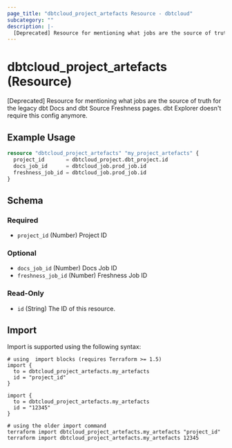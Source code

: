 ```yaml
---
page_title: "dbtcloud_project_artefacts Resource - dbtcloud"
subcategory: ""
description: |-
  [Deprecated] Resource for mentioning what jobs are the source of truth for the legacy dbt Docs and dbt Source Freshness pages. dbt Explorer doesn't require this config anymore.
---
```


# dbtcloud_project_artefacts (Resource)


[Deprecated] Resource for mentioning what jobs are the source of truth for the legacy dbt Docs and dbt Source Freshness pages. dbt Explorer doesn't require this config anymore.

## Example Usage

```terraform
resource "dbtcloud_project_artefacts" "my_project_artefacts" {
  project_id       = dbtcloud_project.dbt_project.id
  docs_job_id      = dbtcloud_job.prod_job.id
  freshness_job_id = dbtcloud_job.prod_job.id
}
```

<!-- schema generated by tfplugindocs -->
## Schema

### Required

- `project_id` (Number) Project ID

### Optional

- `docs_job_id` (Number) Docs Job ID
- `freshness_job_id` (Number) Freshness Job ID

### Read-Only

- `id` (String) The ID of this resource.

## Import

Import is supported using the following syntax:

```shell
# using  import blocks (requires Terraform >= 1.5)
import {
  to = dbtcloud_project_artefacts.my_artefacts
  id = "project_id"
}

import {
  to = dbtcloud_project_artefacts.my_artefacts
  id = "12345"
}

# using the older import command
terraform import dbtcloud_project_artefacts.my_artefacts "project_id"
terraform import dbtcloud_project_artefacts.my_artefacts 12345
```
